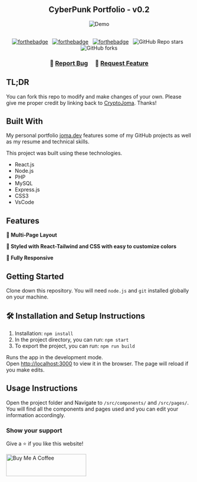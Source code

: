 <h2 align="center">
  CyberPunk Portfolio - v0.2
</h2>
<div align="center">
  <img alt="Demo" src="./Images/readme-img1.png" />
</div>

<br/>

<div align="center">

[![forthebadge](https://forthebadge.com/images/badges/built-with-love.svg)](https://forthebadge.com) &nbsp;
[![forthebadge](https://forthebadge.com/images/badges/made-with-javascript.svg)](https://forthebadge.com) &nbsp;
[![forthebadge](https://forthebadge.com/images/badges/open-source.svg)](https://forthebadge.com) &nbsp;
![GitHub Repo stars](https://img.shields.io/github/stars/CryptoJoma/CyberPunk-Portfolio?color=red&logo=github&style=for-the-badge) &nbsp;
![GitHub forks](https://img.shields.io/github/forks/CryptoJoma/CyberPunk-Portfolio?color=red&logo=github&style=for-the-badge)

</div>

<h3 align="center">
    🔹
    <a href="https://github.com/CryptoJoma/CyberPunk-Portfolio/issues">Report Bug</a> &nbsp; &nbsp;
    🔹
    <a href="https://github.com/CryptoJoma/CyberPunk-Portfolio/issues">Request Feature</a>
</h3>

## TL;DR

You can fork this repo to modify and make changes of your own. Please give me proper credit by linking back to [CryptoJoma](https://github.com/CryptoJoma/CyberPunk-Portfolio). Thanks!

## Built With

My personal portfolio <a href="https://joma.dev" target="_blank">joma.dev</a> features some of my GitHub projects as well as my resume and technical skills.<br/>

This project was built using these technologies.

- React.js
- Node.js
- PHP
- MySQL
- Express.js
- CSS3
- VsCode

## Features

**📖 Multi-Page Layout**

**🎨 Styled with React-Tailwind and CSS with easy to customize colors**

**📱 Fully Responsive**

## Getting Started

Clone down this repository. You will need `node.js` and `git` installed globally on your machine.

## 🛠 Installation and Setup Instructions

1. Installation: `npm install`
2. In the project directory, you can run: `npm start`
3. To export the project, you can run: `npm run build`

Runs the app in the development mode.\
Open [http://localhost:3000](http://localhost:3000) to view it in the browser.
The page will reload if you make edits.

## Usage Instructions

Open the project folder and Navigate to `/src/components/` and `/src/pages/`. <br/>
You will find all the components and pages used and you can edit your information accordingly.

### Show your support

Give a ⭐ if you like this website!

<a href="https://www.buymeacoffee.com/JomaDev" target="_blank"><img src="https://cdn.buymeacoffee.com/buttons/v2/default-violet.png" alt="Buy Me A Coffee" height= "60px" width= "217px" ></a>
